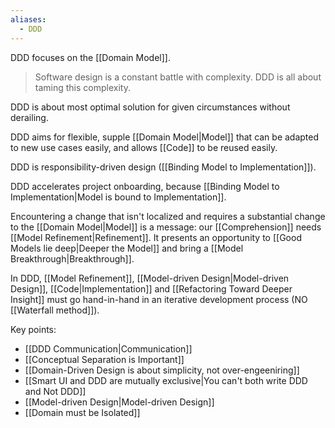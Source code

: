 ```yaml
---
aliases:
  - DDD
---
```

DDD focuses on the [[Domain Model]].

> Software design is a constant battle with complexity. 
> DDD is all about taming this complexity.

DDD is about most optimal solution for given circumstances without derailing.

DDD aims for flexible, supple [[Domain Model|Model]] that can be adapted to new use cases easily, and allows [[Code]] to be reused easily.

DDD is responsibility-driven design ([[Binding Model to Implementation]]).

DDD accelerates project onboarding, because [[Binding Model to Implementation|Model is bound to Implementation]].

Encountering a change that isn't localized and requires a substantial change to the [[Domain Model|Model]] is a message: our [[Comprehension]] needs [[Model Refinement|Refinement]]. It presents an opportunity to [[Good Models lie deep|Deeper the Model]] and bring a [[Model Breakthrough|Breakthrough]].

In DDD, [[Model Refinement]], [[Model-driven Design|Model-driven Design]], [[Code|Implementation]] and [[Refactoring Toward Deeper Insight]] must go hand-in-hand in an iterative development process (NO [[Waterfall method]]).

Key points:
- [[DDD Communication|Communication]]
- [[Conceptual Separation is Important]]
- [[Domain-Driven Design is about simplicity, not over-engeeniring]]
- [[Smart UI and DDD are mutually exclusive|You can't both write DDD and Not DDD]]
- [[Model-driven Design|Model-driven Design]]
- [[Domain must be Isolated]]
